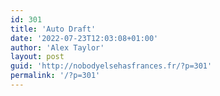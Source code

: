 ```yaml
---
id: 301
title: 'Auto Draft'
date: '2022-07-23T12:03:08+01:00'
author: 'Alex Taylor'
layout: post
guid: 'http://nobodyelsehasfrances.fr/?p=301'
permalink: '/?p=301'
---
```


